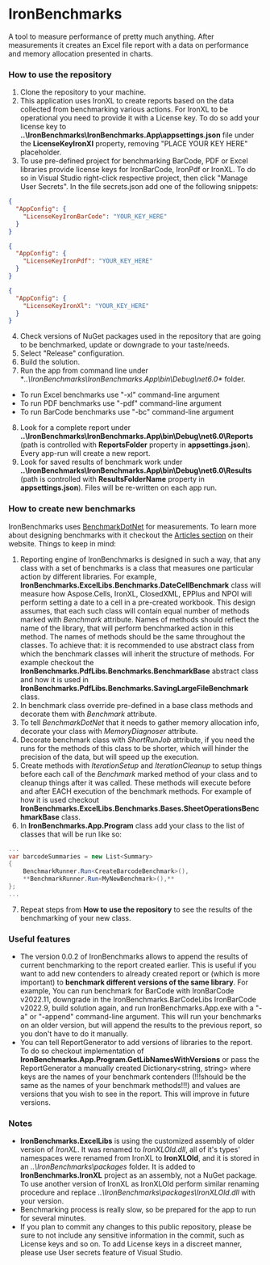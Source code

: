 # IronBenchmarks
A tool to measure performance of pretty much anything. After measurements it creates an Excel file report with a data on performance and memory allocation presented in charts.

### How to use the repository
 1. Clone the repository to your machine.
 2. This application uses IronXL to create reports based on the data collected from benchmarking various actions. For IronXL to be operational you need to provide it with a License key. To do so add your license key to **..\IronBenchmarks\IronBenchmarks.App\appsettings.json** file under the **LicenseKeyIronXl** property, removing "PLACE YOUR KEY HERE" placeholder.
 3. To use pre-defined project for benchmarking BarCode, PDF or Excel libraries provide license keys for IronBarCode, IronPdf or IronXL. To do so in Visual Studio right-click respective project, then click "Manage User Secrets". In the file secrets.json add one of the following snippets:
 ```json
 {
   "AppConfig": {
     "LicenseKeyIronBarCode": "YOUR_KEY_HERE"
   }
 }
 ```
 ```json
 {
   "AppConfig": {
     "LicenseKeyIronPdf": "YOUR_KEY_HERE"
   }
 }
 ```
 ```json
 {
   "AppConfig": {
     "LicenseKeyIronXl": "YOUR_KEY_HERE"
   }
 }
 ```
 4. Check versions of NuGet packages used in the repository that are going to be benchmarked, update or downgrade to your taste/needs.
 5. Select "Release" configuration.
 6. Build the solution.
 7. Run the app from command line under **..\IronBenchmarks\IronBenchmarks.App\bin\Debug\net6.0\** folder.
  - To run Excel benchmarks use "-xl" command-line argument
  - To run PDF benchmarks use "-pdf" command-line argument
  - To run BarCode benchmarks use "-bc" command-line argument
 8. Look for a complete report under **..\IronBenchmarks\IronBenchmarks.App\bin\Debug\net6.0\Reports** (path is controlled with **ReportsFolder** property in **appsettings.json**). Every app-run will create a new report.
 9. Look for saved results of benchmark work under **..\IronBenchmarks\IronBenchmarks.App\bin\Debug\net6.0\Results** (path is controlled with **ResultsFolderName** property in **appsettings.json**). Files will be re-written on each app run.

### How to create new benchmarks
IronBenchmarks uses [BenchmarkDotNet](https://benchmarkdotnet.org/) for measurements. To learn more about designing benchmarks with it checkout the [Articles section](https://benchmarkdotnet.org/articles/overview.html) on their website.
Things to keep in mind:
 1. Reporting engine of IronBenchmarks is designed in such a way, that any class with a set of benchmarks is a class that measures one particular action by different libraries. For example, **IronBenchmarks.ExcelLibs.Benchmarks.DateCellBenchmark** class will measure how Aspose.Cells, IronXL, ClosedXML, EPPlus and NPOI will perform setting a date to a cell in a pre-created workbook. This design assumes, that each such class will contain equal number of methods marked with _Benchmark_ attribute. Names of methods should reflect the name of the library, that will perform benchmarked action in this method. The names of methods should be the same throughout the classes. To achieve that: it is recommended to use abstract class from which the benchmark classes will inherit the structure of methods. For example checkout the **IronBenchmarks.PdfLibs.Benchmarks.BenchmarkBase** abstract class and how it is used in **IronBenchmarks.PdfLibs.Benchmarks.SavingLargeFileBenchmark** class.
 2. In benchmark class override pre-defined in a base class methods and decorate them with _Benchmark_ attribute.
 3. To tell _BenchmarkDotNet_ that it needs to gather memory allocation info, decorate your class with _MemoryDiagnoser_ attribute.
 4. Decorate benchmark class with _ShortRunJob_ attribute, if you need the runs for the methods of this class to be shorter, which will hinder the precision of the data, but will speed up the execution.
 5. Create methods with _IterationSetup_ and _IterationCleanup_ to setup things before each call of the _Benchmark_ marked method of your class and to cleanup things after it was called. These methods will execute before and after EACH execution of the benchmark methods. For example of how it is used checkout **IronBenchmarks.ExcelLibs.Benchmarks.Bases.SheetOperationsBenchmarkBase** class.
 6. In **IronBenchmarks.App.Program** class add your class to the list of classes that will be run like so:
```csharp
...
var barcodeSummaries = new List<Summary>
{
    BenchmarkRunner.Run<CreateBarcodeBenchmark>(),
    **BenchmarkRunner.Run<MyNewBenchmark>(),**
};
...
```
 7. Repeat steps from **How to use the repository** to see the results of the benchmarking of your new class.

### Useful features
 - The version 0.0.2 of IronBenchmarks allows to append the results of current benchmarking to the report created earlier. This is useful if you want to add new contenders to already created report or (which is more important) to **benchmark different versions of the same library**. For example, You can run benchmark for BarCode with IronBarCode v2022.11, downgrade in the IronBenchmarks.BarCodeLibs IronBarCode v2022.9, build solution again, and run IronBenchmarks.App.exe with a "-a" or "-append" command-line argument. This will run your benchmarks on an older version, but will append the results to the previous report, so you don't have to do it manually.
 - You can tell ReportGenerator to add versions of libraries to the report. To do so checkout implementation of **IronBenchmarks.App.Program.GetLibNamesWithVersions** or pass the ReportGenerator a manually created Dictionary<string, string> where keys are the names of your benchmark contenders (!!!should be the same as the names of your benchmark methods!!!) and values are versions that you wish to see in the report. This will improve in future versions.

### Notes
  * **IronBenchmarks.ExcelLibs** is using the customized assembly of older version of *IronXL*. It was renamed to *IronXLOld.dll*, all of it's types' namespaces were renamed from IronXL to **IronXLOld**, and it is stored in an *..\IronBenchmarks\packages* folder. It is added to **IronBenchmarks.IronXL** project as an assembly, not a NuGet package. To use another version of IronXL as IronXLOld perform similar renaming procedure and replace *..\IronBenchmarks\packages\IronXLOld.dll* with your version.
  * Benchmarking process is really slow, so be prepared for the app to run for several minutes.
  * If you plan to commit any changes to this public repository, please be sure to not include any sensitive information in the commit, such as License keys and so on. To add License keys in a discreet manner, please use User secrets feature of Visual Studio.